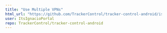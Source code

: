 ```yaml
---
title: "Use Multiple VPNs"
html_url: "https://github.com/TrackerControl/tracker-control-android/issues/141"
user: ItsIgnacioPortal
repo: TrackerControl/tracker-control-android
---
```


